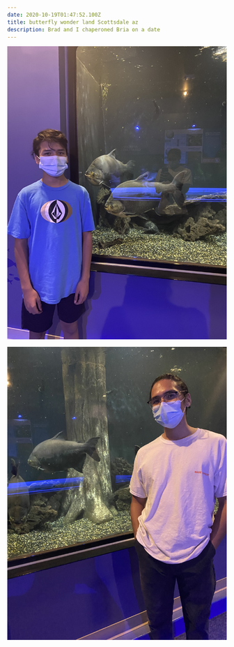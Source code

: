 ```yaml
---
date: 2020-10-19T01:47:52.100Z
title: butterfly wonder land Scottsdale az
description: Brad and I chaperoned Bria on a date
---
```

![brad](../assets/8e88dffa-6629-4efc-9bfd-b2bd1ee2d0fa.jpeg)

![brian](../assets/10e6a777-0960-4c7c-bd99-dd3e70e059ba.jpeg)